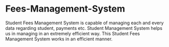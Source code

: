 # Fees-Management-System
Student Fees Management System is capable of managing each and every data regarding student, payments etc. Student Management System helps us in managing in an extremely efficient way. This Student Fees Management System works in an efficient manner.



